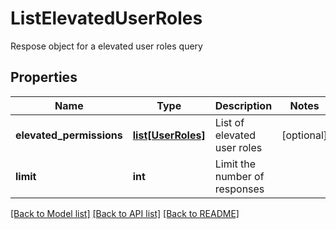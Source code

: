 # ListElevatedUserRoles

Respose object for a elevated user roles query
## Properties
Name | Type | Description | Notes
------------ | ------------- | ------------- | -------------
**elevated_permissions** | [**list[UserRoles]**](UserRoles.md) | List of elevated user roles | [optional] 
**limit** | **int** | Limit the number of responses | 

[[Back to Model list]](../README.md#documentation-for-models) [[Back to API list]](../README.md#documentation-for-api-endpoints) [[Back to README]](../README.md)


